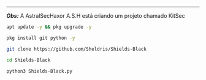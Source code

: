 ---
___Obs:___ A AstralSecHaxor A.S.H
está criando um projeto chamado KitSec 
```bash
apt update -y && pkg upgrade -y

pkg install git python -y

git clone https://github.com/Sheldris/Shields-Black

cd Shields-Black

python3 Shields-Black.py

```

